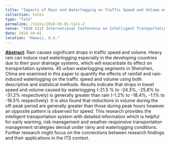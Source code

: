 ```yaml
---
title: "Impacts of Rain and Waterlogging on Traffic Speed and Volume on Urban Roads"
collection: talks
type: "Talk"
permalink: /talks/2018-03-01-talk-2
venue: "2018 21st International Conference on Intelligent Transportation Systems (ITSC)"
date: 2018-10-01
location: "Hawaii, U.S."
---
```

[**Abstract**](https://ieeexplore.ieee.org/abstract/document/8569639): Rain causes significant drops in traffic speed and volume. Heavy rain can induce road waterlogging especially in the developing countries due to their poor drainage systems, which will exacerbate its effect on transportation systems. 45 urban waterlogging segments in Shenzhen, China are examined in this paper to quantify the effects of rainfall and rain-induced waterlogging on the traffic speed and volume using both descriptive and statistical methods. Results indicate that drops in travel speed and volume caused by waterlogging (-21.5 % to -24.3%, -25.8% to -31.2% respectively) is generally greater than rain (-1.2% to -18.4%, -1.1% to -16.5% respectively). It is also found that reductions in volume during the off-peak period are generally greater than those during peak hours however an opposite pattern is observed for speed. This research provides the intelligent transportation system with detailed information which is helpful for early warning, risk management and weather-responsive transportation management strategies devisal under rainy and waterlogging conditions. Further research might focus on the connections between research findings and their applications in the ITS context.
